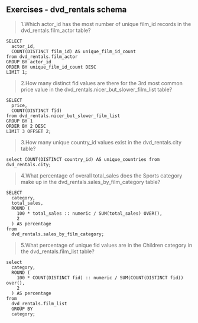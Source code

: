 ## Exercises - dvd_rentals schema
>1.Which actor_id has the most number of unique film_id records in the dvd_rentals.film_actor table?
```
SELECT
  actor_id,
  COUNT(DISTINCT film_id) AS unique_film_id_count
from dvd_rentals.film_actor
GROUP BY actor_id
ORDER BY unique_film_id_count DESC
LIMIT 1;
```
>2.How many distinct fid values are there for the 3rd most common price value in the dvd_rentals.nicer_but_slower_film_list table?
```
SELECT
  price,
  COUNT(DISTINCT fid)
from dvd_rentals.nicer_but_slower_film_list
GROUP BY 1
ORDER BY 2 DESC
LIMIT 3 OFFSET 2;
```
>3.How many unique country_id values exist in the dvd_rentals.city table?
```
select COUNT(DISTINCT country_id) AS unique_countries from dvd_rentals.city;
```
>4.What percentage of overall total_sales does the Sports category make up in the dvd_rentals.sales_by_film_category table?
```
SELECT
  category,
  total_sales,
  ROUND (
    100 * total_sales :: numeric / SUM(total_sales) OVER(),
    2
  ) AS percentage
from
  dvd_rentals.sales_by_film_category;
```
>5.What percentage of unique fid values are in the Children category in the dvd_rentals.film_list table?
```
select
  category,
  ROUND (
    100 * COUNT(DISTINCT fid) :: numeric / SUM(COUNT(DISTINCT fid)) over(),
    2
  ) AS percentage
from
  dvd_rentals.film_list
  GROUP BY
  category;
  ```
